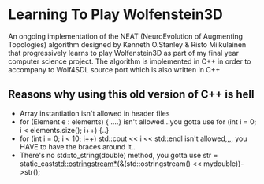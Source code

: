# Learning To Play Wolfenstein3D

An ongoing implementation of the NEAT (NeuroEvolution of Augmenting Topologies) algorithm designed by Kenneth O.Stanley & Risto Miikulainen that progressively learns to play Wolfenstein3D as part of my final year computer science project. The algorithm is implemented in C++ in order to accompany to Wolf4SDL source port which is also written in C++

## Reasons why using this old version of C++ is hell
- Array instantiation isn't allowed in header files
- for (Element e : elements) { ....} isn't allowed...you gotta use for (int i = 0; i < elements.size(); i++) {..}
- for (int i = 0; i < 10; i++) std::cout << i << std::endl isn't allowed,,,, you HAVE to have the braces around it..
- There's no std::to_string(double) method, you gotta use str = static_cast<std::ostringstream*>(&(std::ostringstream() << mydouble))->str();
